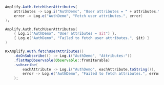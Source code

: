 <amplify-block-switcher> <amplify-block name="Java">

```java
Amplify.Auth.fetchUserAttributes(
    attributes -> Log.i("AuthDemo", "User attributes = " + attributes.toString()),
    error -> Log.e("AuthDemo", "Fetch user attributes.", error)
);
```

</amplify-block> <amplify-block name="Kotlin">

```kotlin
Amplify.Auth.fetchUserAttributes(
    { Log.i("AuthDemo", "User attributes = $it") },
    { Log.e("AuthDemo", "Failed to fetch user attributes.", $it) }
)
```

</amplify-block> <amplify-block name="RxJava">

```java
RxAmplify.Auth.fetchUserAttributes()
    .doOnSubscribe(() -> Log.i("AuthDemo", "Attributes:"))
    .flatMapObservable(Observable::fromIterable)
    .subscribe(
        eachAttribute -> Log.i("AuthDemo", eachAttribute.toString()),
        error -> Log.e("AuthDemo", "Failed to fetch attributes.", error)
    );
```

</amplify-block> </amplify-block-switcher>
